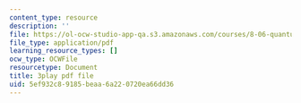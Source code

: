 ```yaml
---
content_type: resource
description: ''
file: https://ol-ocw-studio-app-qa.s3.amazonaws.com/courses/8-06-quantum-physics-iii-spring-2018/5ef932c89185beaa6a220720ea66dd36_qk6l3z5ab0o.pdf
file_type: application/pdf
learning_resource_types: []
ocw_type: OCWFile
resourcetype: Document
title: 3play pdf file
uid: 5ef932c8-9185-beaa-6a22-0720ea66dd36
---
```

